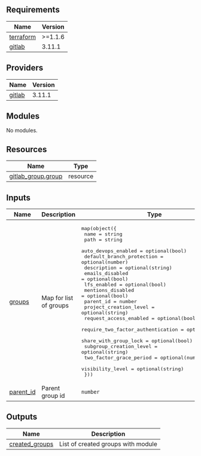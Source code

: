 <!-- BEGIN_TF_DOCS -->
## Requirements

| Name | Version |
|------|---------|
| <a name="requirement_terraform"></a> [terraform](#requirement\_terraform) | >=1.1.6 |
| <a name="requirement_gitlab"></a> [gitlab](#requirement\_gitlab) | 3.11.1 |

## Providers

| Name | Version |
|------|---------|
| <a name="provider_gitlab"></a> [gitlab](#provider\_gitlab) | 3.11.1 |

## Modules

No modules.

## Resources

| Name | Type |
|------|------|
| [gitlab_group.group](https://registry.terraform.io/providers/gitlabhq/gitlab/3.11.1/docs/resources/group) | resource |

## Inputs

| Name | Description | Type | Default | Required |
|------|-------------|------|---------|:--------:|
| <a name="input_groups"></a> [groups](#input\_groups) | Map for list of groups | <pre>map(object({<br>    name                              = string<br>    path                              = string<br>    auto_devops_enabled               = optional(bool)<br>    default_branch_protection         = optional(number)<br>    description                       = optional(string)<br>    emails_disabled                   = optional(bool)<br>    lfs_enabled                       = optional(bool)<br>    mentions_disabled                 = optional(bool)<br>    parent_id                         = number<br>    project_creation_level            = optional(string)<br>    request_access_enabled            = optional(bool)<br>    require_two_factor_authentication = optional(bool)<br>    share_with_group_lock             = optional(bool)<br>    subgroup_creation_level           = optional(string)<br>    two_factor_grace_period           = optional(number)<br>    visibility_level                  = optional(string)<br>  }))</pre> | n/a | yes |
| <a name="input_parent_id"></a> [parent\_id](#input\_parent\_id) | Parent group id | `number` | `0` | no |

## Outputs

| Name | Description |
|------|-------------|
| <a name="output_created_groups"></a> [created\_groups](#output\_created\_groups) | List of created groups with module |
<!-- END_TF_DOCS -->
